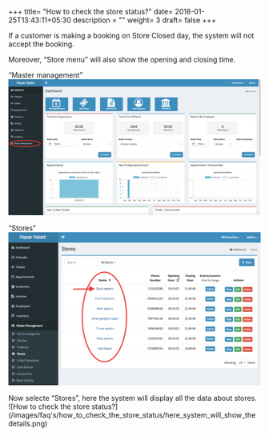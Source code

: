+++
title= "How to check the store status?"
date= 2018-01-25T13:43:11+05:30
description = ""
weight= 3
draft= false
+++




If a customer is making a booking on Store Closed day, the system will not accept the booking.


Moreover, “Store menu”  will also show the opening and closing time.

“Master management” 
![How to check the store status?](/images/faq's/how_to_check_the_store_status/go_to_master_management.png/)

“Stores”
![How to check the store status?](/images/faq's/how_to_check_the_store_status/select_store_from_the_list.png)

Now selecte “Stores”, here the system will display all the data about stores.
![How to check the store status?](/images/faq's/how_to_check_the_store_status/here_system_will_show_the details.png)

